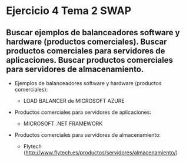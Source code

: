 # Ejercicio 4 Tema 2 SWAP
## Buscar ejemplos de balanceadores software y hardware (productos comerciales). Buscar productos comerciales para servidores de aplicaciones. Buscar productos comerciales para servidores de almacenamiento. 

- Ejemplos de balanceadores software y hardware (productos comerciales):
 	- LOAD BALANCER de MICROSOFT AZURE

- Productos comerciales para servidores de aplicaciones: 
	- MICROSOFT .NET FRAMEWORK

- Productos comerciales para servidores de almacenamiento:
	- Flytech (http://www.flytech.es/productos/servidores/almacenamiento/)	




